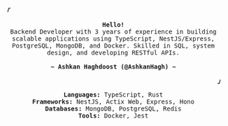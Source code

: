 <div align="justify">

<p align="left"><strong><samp><i>「</i></samp></strong></p>
  <p align="center">
    <samp>
      <b>
        Hello!
      </b>
      <br>
        Backend Developer with 3 years of experience in building scalable applications using TypeScript, NestJS/Express,
        PostgreSQL, MongoDB, and Docker. Skilled in SQL, system design, and developing RESTful APIs.
      <br>
      <br>
      <b>
        ~ Ashkan Haghdoost (@AshkanHagh) ~
      </b>
    </samp>
  </p>
<p align="right"><strong><samp><i>」</i></samp></strong></p>

<div align="center">

<p>
  <samp>
    <b>Languages:</b> TypeScript, Rust
    <br>
    <b>Frameworks:</b> NestJS, Actix Web, Express, Hono
    <br>
    <b>Databases:</b> MongoDB, PostgreSQL, Redis
    <br>
    <b>Tools:</b> Docker, Jest
  </samp>
</p>

</div>

